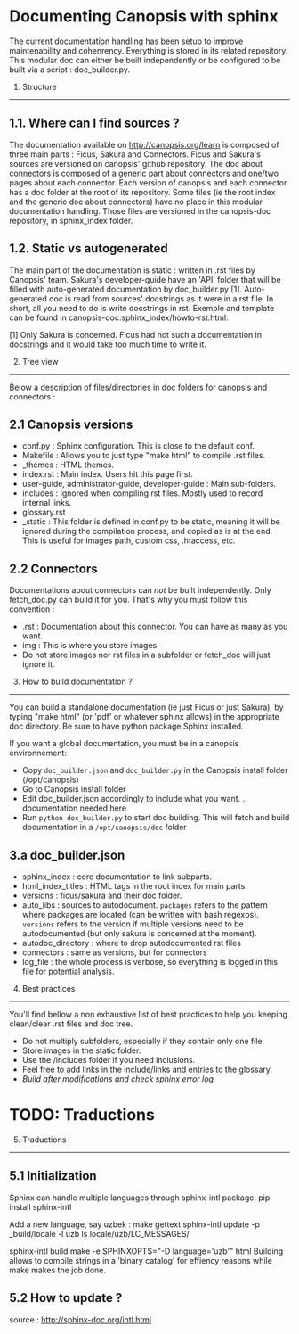 Documenting Canopsis with sphinx
================================

The current documentation handling has been setup to improve maintenability and
cohenrency. Everything is stored in its related repository. This modular doc
can either be built independently or be configured to be built via a script :
doc_builder.py.

1. Structure
------------
1.1. Where can I find sources ?
-------------------------------
The documentation available on http://canopsis.org/learn is composed of three
main parts : Ficus, Sakura and Connectors. Ficus and Sakura's sources are
versioned on canopsis' github repository. The doc about connectors is composed
of a generic part about connectors and one/two pages about each connector.
Each version of canopsis and each connector has a doc folder at the root of
its repository.
Some files (ie the root index and the generic doc about connectors) have no
place in this modular documentation handling. Those files are versioned in the
canopsis-doc repository, in sphinx_index folder.

1.2. Static vs autogenerated
----------------------------
The main part of the documentation is static : written in .rst files by
Canopsis' team. Sakura's developer-guide have an 'API' folder that will be
filled with auto-generated documentation by doc_builder.py [1].
Auto-generated doc is read from sources' docstrings as it were in a rst file.
In short, all you need to do is write docstrings in rst.
Exemple and template can be found in canopsis-doc:sphinx_index/howto-rst.html.

[1] Only Sakura is concerned. Ficus had not such a documentation in docstrings
and it would take too much time to write it.

2. Tree view
------------
Below a description of files/directories in doc folders for canopsis and
connectors :

2.1 Canopsis versions
---------------------
  - conf.py : Sphinx configuration. This is close to the default conf.
  - Makefile : Allows you to just type "make html" to compile .rst files.
  - \_themes : HTML themes.
  - index.rst : Main index. Users hit this page first.
  - user-guide, administrator-guide, developer-guide : Main sub-folders.
  - includes : Ignored when compiling rst files. Mostly used to record internal
    links.
  - glossary.rst
  - \_static : This folder is defined in conf.py to be static, meaning it will
    be ignored during the compilation process, and copied as is at the end.
    This is useful for images path, custom css, .htaccess, etc.

2.2 Connectors
--------------
Documentations about connectors can _not_ be built independently. Only
fetch_doc.py can build it for you. That's why you must follow this
convention :
  - <files>.rst : Documentation about this connector. You can have as many
    as you want.
  - img : This is where you store images.
  - Do not store images nor rst files in a subfolder or fetch_doc will just
    ignore it.

3. How to build documentation ?
-------------------------------
You can build a standalone documentation (ie just Ficus or just Sakura), by
typing "make html" (or 'pdf' or whatever sphinx allows) in the appropriate doc
directory. Be sure to have python package Sphinx installed.

If you want a global documentation, you must be in a canopsis environnement:
 - Copy ``doc_builder.json`` and ``doc_builder.py`` in the Canopsis install folder (/opt/canopsis)
 - Go to Canopsis install folder
 - Edit doc_builder.json accordingly to include what you want. .. documentation needed here
 - Run ``python doc_builder.py`` to start doc building. This will fetch and build documentation in a ``/opt/canopsis/doc`` folder

3.a doc_builder.json
--------------------
  - sphinx_index : core documentation to link subparts.
  - html_index_titles : HTML tags in the root index for main parts.
  - versions : ficus/sakura and their doc folder.
  - auto_libs : sources to autodocument. `packages` refers to the pattern where
    packages are located (can be written with bash regexps). `versions` refers
    to the version if multiple versions need to be autodocumented (but only
    sakura is concerned at the moment).
  - autodoc_directory : where to drop autodocumented rst files
  - connectors : same as versions, but for connectors
  - log_file : the whole process is verbose, so everything is logged in this
    file for potential analysis.

4. Best practices
-----------------
You'll find bellow a non exhaustive list of best practices to help you keeping
clean/clear .rst files and doc tree.
  - Do not multiply subfolders, especially if they contain only one file.
  - Store images in the static folder.
  - Use the /includes folder if you need inclusions.
  - Feel free to add links in the include/links and entries to the glossary.
  - _Build after modifications and check sphinx error log._

# TODO: Traductions
5. Traductions
--------------
5.1 Initialization
------------------
Sphinx can handle multiple languages through sphinx-intl package.
  pip install sphinx-intl

Add a new language, say uzbek :
  make gettext
  sphinx-intl update -p \_build/locale -l uzb
  ls locale/uzb/LC\_MESSAGES/

  sphinx-intl build
  make -e SPHINXOPTS="-D language='uzb'" html
Building allows to compile strings in a 'binary catalog' for effiency reasons
while make makes the job done.

5.2 How to update ?
-------------------

source : http://sphinx-doc.org/intl.html
